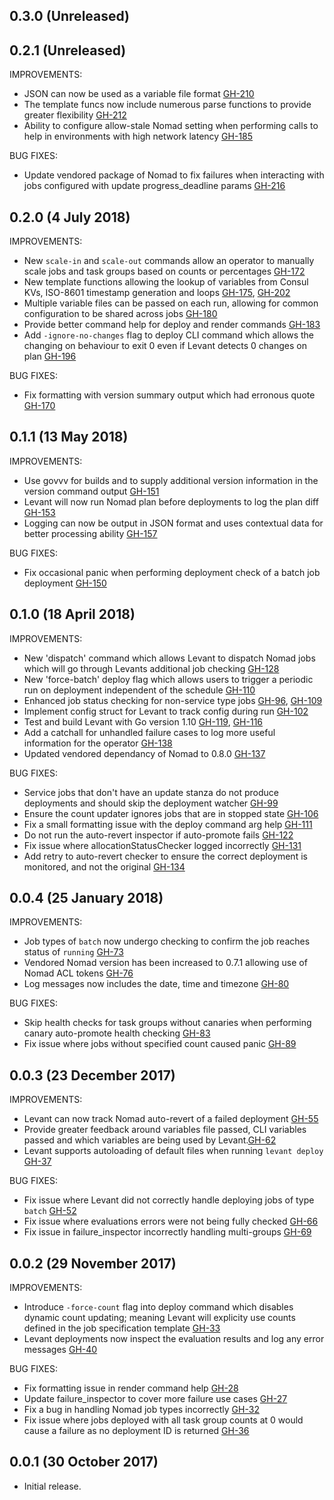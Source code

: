 ## 0.3.0 (Unreleased)

## 0.2.1 (Unreleased)

IMPROVEMENTS:
 * JSON can now be used as a variable file format [GH-210](https://github.com/jrasell/levant/pull/210)
 * The template funcs now include numerous parse functions to provide greater flexibility [GH-212](https://github.com/jrasell/levant/pull/212)
 * Ability to configure allow-stale Nomad setting when performing calls to help in environments with high network latency [GH-185](https://github.com/jrasell/levant/pull/185)
 
BUG FIXES:
 * Update vendored package of Nomad to fix failures when interacting with jobs configured with update progress_deadline params [GH-216](https://github.com/jrasell/levant/pull/216)

## 0.2.0 (4 July 2018)

IMPROVEMENTS:
 * New `scale-in` and `scale-out` commands  allow an operator to manually scale jobs and task groups based on counts or percentages [GH-172](https://github.com/jrasell/levant/pull/172)
 * New template functions allowing the lookup of variables from Consul KVs, ISO-8601 timestamp generation and loops [GH-175](https://github.com/jrasell/levant/pull/175), [GH-202](https://github.com/jrasell/levant/pull/202)
 * Multiple variable files can be passed on each run, allowing for common configuration to be shared across jobs [GH-180](https://github.com/jrasell/levant/pull/180)
 * Provide better command help for deploy and render commands [GH-183](https://github.com/jrasell/levant/pull/184)
 * Add `-ignore-no-changes` flag to deploy CLI command which allows the changing on behaviour to exit 0 even if Levant detects 0 changes on plan [GH-196](https://github.com/jrasell/levant/pull/196)

BUG FIXES:
 * Fix formatting with version summary output which had erronous quote [GH-170](https://github.com/jrasell/levant/pull/170)

## 0.1.1 (13 May 2018)

IMPROVEMENTS:
 * Use govvv for builds and to supply additional version information in the version command output [GH-151](https://github.com/jrasell/levant/pull/151)
 * Levant will now run Nomad plan before deployments to log the plan diff [GH-153](https://github.com/jrasell/levant/pull/153)
 * Logging can now be output in JSON format and uses contextual data for better processing ability [GH-157](https://github.com/jrasell/levant/pull/157)
 
BUG FIXES:
 * Fix occasional panic when performing deployment check of a batch job deployment [GH-150](https://github.com/jrasell/levant/pull/150)

## 0.1.0 (18 April 2018)

IMPROVEMENTS:
 * New 'dispatch' command which allows Levant to dispatch Nomad jobs which will go through Levants additional job checking [GH-128](https://github.com/jrasell/levant/pull/128)
 * New 'force-batch' deploy flag which allows users to trigger a periodic run on deployment independent of the schedule [GH-110](https://github.com/jrasell/levant/pull/110) 
 * Enhanced job status checking for non-service type jobs [GH-96](https://github.com/jrasell/levant/pull/96), [GH-109](https://github.com/jrasell/levant/pull/109)
 * Implement config struct for Levant to track config during run [GH-102](https://github.com/jrasell/levant/pull/102)
 * Test and build Levant with Go version 1.10 [GH-119](https://github.com/jrasell/levant/pull/119), [GH-116](https://github.com/jrasell/levant/pull/116)
 * Add a catchall for unhandled failure cases to log more useful information for the operator [GH-138](https://github.com/jrasell/levant/pull/138)
 * Updated vendored dependancy of Nomad to 0.8.0 [GH-137](https://github.com/jrasell/levant/pull/137)
 
BUG FIXES:
 * Service jobs that don't have an update stanza do not produce deployments and should skip the deployment watcher [GH-99](https://github.com/jrasell/levant/pull/99)
 * Ensure the count updater ignores jobs that are in stopped state [GH-106](https://github.com/jrasell/levant/pull/106)
 * Fix a small formatting issue with the deploy command arg help [GH-111](https://github.com/jrasell/levant/pull/111)
 * Do not run the auto-revert inspector if auto-promote fails [GH-122](https://github.com/jrasell/levant/pull/122)
 * Fix issue where allocationStatusChecker logged incorrectly [GH-131](https://github.com/jrasell/levant/pull/131)
 * Add retry to auto-revert checker to ensure the correct deployment is monitored, and not the original [GH-134](https://github.com/jrasell/levant/pull/134)

## 0.0.4 (25 January 2018)

IMPROVEMENTS:
 * Job types of `batch` now undergo checking to confirm the job reaches status of `running` [GH-73](https://github.com/jrasell/levant/pull/73)
 * Vendored Nomad version has been increased to 0.7.1 allowing use of Nomad ACL tokens [GH-76](https://github.com/jrasell/levant/pull/76)
 * Log messages now includes the date, time and timezone [GH-80](https://github.com/jrasell/levant/pull/80)

BUG FIXES:
 * Skip health checks for task groups without canaries when performing canary auto-promote health checking [GH-83](https://github.com/jrasell/levant/pull/83)
 * Fix issue where jobs without specified count caused panic [GH-89](https://github.com/jrasell/levant/pull/89)

## 0.0.3 (23 December 2017)

IMPROVEMENTS:
 * Levant can now track Nomad auto-revert of a failed deployment [GH-55](https://github.com/jrasell/levant/pull/55)
 * Provide greater feedback around variables file passed, CLI variables passed and which variables are being used by Levant.[GH-62](https://github.com/jrasell/levant/pull/62)
 * Levant supports autoloading of default files when running `levant deploy` [GH-37](https://github.com/jrasell/levant/pull/37)

BUG FIXES:
 * Fix issue where Levant did not correctly handle deploying jobs of type `batch` [GH-52](https://github.com/jrasell/levant/pull/52)
 * Fix issue where evaluations errors were not being fully checked [GH-66](https://github.com/jrasell/levant/pull/66)
 * Fix issue in failure_inspector incorrectly handling multi-groups [GH-69](https://github.com/jrasell/levant/pull/69)

## 0.0.2 (29 November 2017)

IMPROVEMENTS:
 * Introduce `-force-count` flag into deploy command which disables dynamic count updating; meaning Levant will explicity use counts defined in the job specification template [GH-33](https://github.com/jrasell/levant/pull/33)
 * Levant deployments now inspect the evaluation results and log any error messages [GH-40](https://github.com/jrasell/levant/pull/40)

BUG FIXES:
 * Fix formatting issue in render command help [GH-28](https://github.com/jrasell/levant/pull/28)
 * Update failure_inspector to cover more failure use cases [GH-27](https://github.com/jrasell/levant/pull/27)
 * Fix a bug in handling Nomad job types incorrectly [GH-32](https://github.com/jrasell/levant/pull/32)
 * Fix issue where jobs deployed with all task group counts at 0 would cause a failure as no deployment ID is returned [GH-36](https://github.com/jrasell/levant/pull/36)

## 0.0.1 (30 October 2017)

- Initial release.
